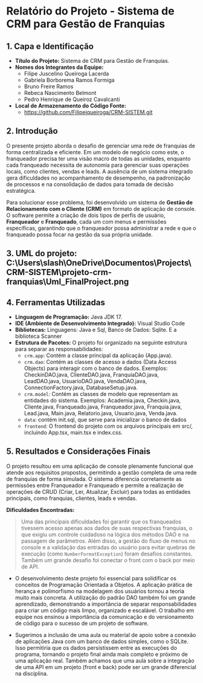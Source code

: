 # Relatório do Projeto - Sistema de CRM para Gestão de Franquias

## 1\. Capa e Identificação

  * **Título do Projeto:** Sistema de CRM para Gestão de Franquias.
  * **Nomes dos Integrantes da Equipe:**
      * Filipe Juscelino Queiroga Lacerda
      * Gabriela Borborema Ramos Formiga
      * Bruno Freire Ramos
      * Rebeca Nascimento Belmont
      * Pedro Henrique de Queiroz Cavalcanti
  * **Local de Armazenamento do Código Fonte:**
      * https://github.com/Filipejqueiroga/CRM-SISTEM.git

## 2\. Introdução

O presente projeto aborda o desafio de gerenciar uma rede de franquias de forma centralizada e eficiente. Em um modelo de negócio como este, o franqueador precisa ter uma visão macro de todas as unidades, enquanto cada franqueado necessita de autonomia para gerenciar suas operações locais, como clientes, vendas e leads. A ausência de um sistema integrado gera dificuldades no acompanhamento de desempenho, na padronização de processos e na consolidação de dados para tomada de decisão estratégica.

Para solucionar esse problema, foi desenvolvido um sistema de **Gestão de Relacionamento com o Cliente (CRM)** em formato de aplicação de console. O software permite a criação de dois tipos de perfis de usuário, **Franqueador** e **Franqueado**, cada um com menus e permissões específicas, garantindo que o franqueador possa administrar a rede e que o franqueado possa focar na gestão da sua própria unidade.

## 3\. UML do projeto: C:\Users\slash\OneDrive\Documentos\Projects\CRM-SISTEM\projeto-crm-franquias\Uml_FinalProject.png

## 4\. Ferramentas Utilizadas

  * **Linguagem de Programação:** Java JDK 17.
  * **IDE (Ambiente de Desenvolvimento Integrado):** Visual Studio Code
  * **Bibliotecas:** Linguagens: Java e Sql, Banco de Dados: Sqlite. E a biblioteca Scanner
  * **Estrutura de Pacotes:** O projeto foi organizado na seguinte estrutura para separar as responsabilidades:
      * `crm.app`: Contém a classe principal da aplicação (App.java).
      * `crm.dao`: Contém as classes de acesso a dados (Data Access Objects) para interagir com o banco de dados. Exemplos: CheckinDAO.java, ClienteDAO.java, FranquiaDAO.java, LeadDAO.java, UsuarioDAO.java, VendaDAO.java, ConnectionFactory.java, DatabaseSetup.java.
      * `crm.model`: Contém as classes de modelo que representam as entidades do sistema. Exemplos: Academia.java, Checkin.java, Cliente.java, Franqueado.java, Franqueador.java, Franquia.java, Lead.java, Main.java, Relatorio.java, Usuario.java, Venda.java.
      * `data`: contém init.sql, que serve para inicializar o banco de dados
      * `frontend`: O frontend do projeto com os arquivos principais em src/, incluindo App.tsx, main.tsx e index.css.

## 5\. Resultados e Considerações Finais

O projeto resultou em uma aplicação de console plenamente funcional que atende aos requisitos propostos, permitindo a gestão completa de uma rede de franquias de forma simulada. O sistema diferencia corretamente as permissões entre Franqueador e Franqueado e permite a realização de operações de CRUD (Criar, Ler, Atualizar, Excluir) para todas as entidades principais, como franquias, clientes, leads e vendas.

**Dificuldades Encontradas:**

> Uma das principais dificuldades foi garantir que os franqueados tivessem acesso apenas aos dados de suas respectivas franquias, o que exigiu um controle cuidadoso na lógica dos métodos DAO e na passagem de parâmetros. Além disso, a gestão do fluxo de menus no console e a validação das entradas do usuário para evitar quebras de execução (como `NumberFormatException`) foram desafios constantes.
Também um grande desafio foi conectar o front com o back por meio de API.


- O desenvolvimento deste projeto foi essencial para solidificar os conceitos de Programação Orientada a Objetos. A aplicação prática de herança e polimorfismo na modelagem dos usuários tornou a teoria muito mais concreta. A utilização do padrão DAO também foi um grande aprendizado, demonstrando a importância de separar responsabilidades para criar um código mais limpo, organizado e escalável. O trabalho em equipe nos ensinou a importância da comunicação e do versionamento de código para o sucesso de um projeto de software.

- Sugerimos a inclusão de uma aula ou material de apoio sobre a conexão de aplicações Java com um banco de dados simples, como o SQLite. Isso permitiria que os dados persistissem entre as execuções do programa, tornando o projeto final ainda mais completo e próximo de uma aplicação real. Também achamos que uma aula sobre a integração de uma API em um projeto (front e back) pode ser um grande diferencial na disciplina.